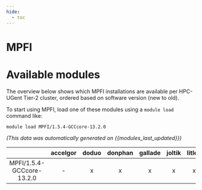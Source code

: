 ```yaml
---
hide:
  - toc
---
```


MPFI
====

# Available modules


The overview below shows which MPFI installations are available per HPC-UGent Tier-2 cluster, ordered based on software version (new to old).

To start using MPFI, load one of these modules using a `module load` command like:

```shell
module load MPFI/1.5.4-GCCcore-13.2.0
```

*(This data was automatically generated on {{modules_last_updated}})*

| |accelgor|doduo|donphan|gallade|joltik|litleo|shinx|
| :---: | :---: | :---: | :---: | :---: | :---: | :---: | :---: |
|MPFI/1.5.4-GCCcore-13.2.0|-|x|x|x|x|x|x|

